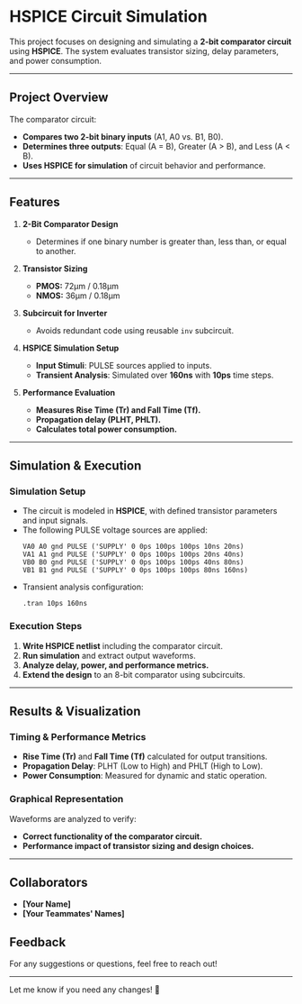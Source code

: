 # **HSPICE Circuit Simulation**  

This project focuses on designing and simulating a **2-bit comparator circuit** using **HSPICE**. The system evaluates transistor sizing, delay parameters, and power consumption.

---

## **Project Overview**  

The comparator circuit:  
- **Compares two 2-bit binary inputs** (A1, A0 vs. B1, B0).  
- **Determines three outputs**: Equal (A = B), Greater (A > B), and Less (A < B).  
- **Uses HSPICE for simulation** of circuit behavior and performance.    

---

## **Features**  

1. **2-Bit Comparator Design**  
   - Determines if one binary number is greater than, less than, or equal to another.  

2. **Transistor Sizing**  
   - **PMOS:** 72µm / 0.18µm  
   - **NMOS:** 36µm / 0.18µm  

3. **Subcircuit for Inverter**  
   - Avoids redundant code using reusable `inv` subcircuit.  

4. **HSPICE Simulation Setup**  
   - **Input Stimuli**: PULSE sources applied to inputs.  
   - **Transient Analysis**: Simulated over **160ns** with **10ps** time steps.  

5. **Performance Evaluation**  
   - **Measures Rise Time (Tr) and Fall Time (Tf).**  
   - **Propagation delay (PLHT, PHLT).**  
   - **Calculates total power consumption.**  

---

## **Simulation & Execution**  

### **Simulation Setup**  
- The circuit is modeled in **HSPICE**, with defined transistor parameters and input signals.  
- The following PULSE voltage sources are applied:  
  ```
  VA0 A0 gnd PULSE ('SUPPLY' 0 0ps 100ps 100ps 10ns 20ns)
  VA1 A1 gnd PULSE ('SUPPLY' 0 0ps 100ps 100ps 20ns 40ns)
  VB0 B0 gnd PULSE ('SUPPLY' 0 0ps 100ps 100ps 40ns 80ns)
  VB1 B1 gnd PULSE ('SUPPLY' 0 0ps 100ps 100ps 80ns 160ns)
  ```
- Transient analysis configuration:  
  ```
  .tran 10ps 160ns
  ```

### **Execution Steps**  
1. **Write HSPICE netlist** including the comparator circuit.  
2. **Run simulation** and extract output waveforms.  
3. **Analyze delay, power, and performance metrics.**  
4. **Extend the design** to an 8-bit comparator using subcircuits.  

---

## **Results & Visualization**  

### **Timing & Performance Metrics**  
- **Rise Time (Tr)** and **Fall Time (Tf)** calculated for output transitions.  
- **Propagation Delay**: PLHT (Low to High) and PHLT (High to Low).  
- **Power Consumption**: Measured for dynamic and static operation.  

### **Graphical Representation**  
Waveforms are analyzed to verify:  
- **Correct functionality of the comparator circuit.**  
- **Performance impact of transistor sizing and design choices.**  

---

## **Collaborators**  
- **[Your Name]**  
- **[Your Teammates' Names]**  

## **Feedback**  
For any suggestions or questions, feel free to reach out!  

---

Let me know if you need any changes! 🚀

